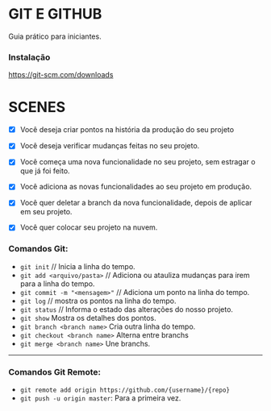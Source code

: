 # GIT E GITHUB

Guia prático para iniciantes.

### Instalação

https://git-scm.com/downloads

# SCENES

- [x] Você deseja criar pontos na história da produção do seu projeto
- [x] Você deseja verificar mudanças feitas no seu projeto.

- [x] Você começa uma nova funcionalidade no seu projeto, sem estragar o que já foi feito.
- [x] Você adiciona as novas funcionalidades ao seu projeto em produção.
- [x] Você quer deletar a branch da nova funcionalidade, depois de aplicar em seu projeto.

- [x] Você quer colocar seu projeto na nuvem.

### Comandos Git:

- `git init` // Inicia a linha do tempo.
- `git add <arquivo/pasta>` // Adiciona ou atauliza mudanças para irem para a linha do tempo.
- `git commit -m "<mensagem>"` // Adiciona um ponto na linha do tempo.
- `git log` // mostra os pontos na linha do tempo.
- `git status` // Informa o estado das alterações do nosso projeto.
- `git show` Mostra os detalhes dos pontos.
- `git branch <branch name>` Cria outra linha do tempo.
- `git checkout <branch name>` Alterna entre branchs
- `git merge <branch name>` Une branchs.
---
### Comandos Git Remote:

- `git remote add origin https://github.com/{username}/{repo}`
- `git push -u origin master`: Para a primeira vez.